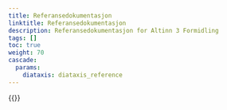 ```yaml
---
title: Referansedokumentasjon
linktitle: Referansedokumentasjon
description: Referansedokumentasjon for Altinn 3 Formidling
tags: []
toc: true
weight: 70
cascade:
  params:
    diataxis: diataxis_reference
---
```



{{<children />}}